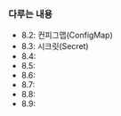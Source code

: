 ### 다루는 내용 
- 8.2: 컨피그맵(ConfigMap) 
- 8.3: 시크릿(Secret) 
- 8.4: 
- 8.5: 
- 8.6: 
- 8.7: 
- 8.8: 
- 8.9: 